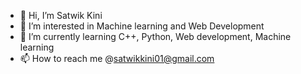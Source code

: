 - 👋 Hi, I’m Satwik Kini
- 👀 I’m interested in Machine learning and Web Development
- 🌱 I’m currently learning C++, Python, Web development, Machine learning
- 📫 How to reach me @satwikkini01@gmail.com

<!---
satwikkini-01/satwikkini-01 is a ✨ special ✨ repository because its `README.md` (this file) appears on your GitHub profile.
You can click the Preview link to take a look at your changes.
--->
